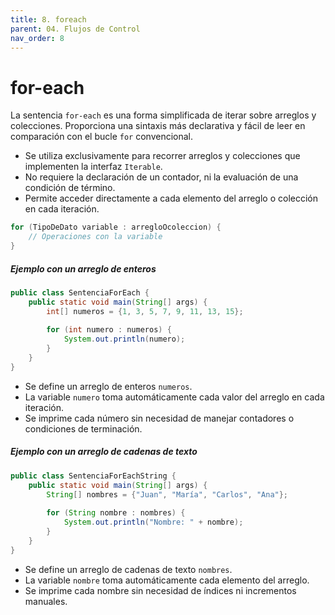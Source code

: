 ```yaml
---
title: 8. foreach
parent: 04. Flujos de Control
nav_order: 8
---
```


# for-each

La sentencia `for-each` es una forma simplificada de iterar sobre arreglos y colecciones. Proporciona una sintaxis más declarativa y fácil de leer en comparación con el bucle `for` convencional.

- Se utiliza exclusivamente para recorrer arreglos y colecciones que implementen la interfaz `Iterable`.
- No requiere la declaración de un contador, ni la evaluación de una condición de término.
- Permite acceder directamente a cada elemento del arreglo o colección en cada iteración.

```java
for (TipoDeDato variable : arregloOcoleccion) {
    // Operaciones con la variable
}
```

##### Ejemplo con un arreglo de enteros

```java
public class SentenciaForEach {
    public static void main(String[] args) {
        int[] numeros = {1, 3, 5, 7, 9, 11, 13, 15};
        
        for (int numero : numeros) {
            System.out.println(numero);
        }
    }
}
```

- Se define un arreglo de enteros `numeros`.
- La variable `numero` toma automáticamente cada valor del arreglo en cada iteración.
- Se imprime cada número sin necesidad de manejar contadores o condiciones de terminación.

##### Ejemplo con un arreglo de cadenas de texto

```java
public class SentenciaForEachString {
    public static void main(String[] args) {
        String[] nombres = {"Juan", "María", "Carlos", "Ana"};
        
        for (String nombre : nombres) {
            System.out.println("Nombre: " + nombre);
        }
    }
}
```

- Se define un arreglo de cadenas de texto `nombres`.
- La variable `nombre` toma automáticamente cada elemento del arreglo.
- Se imprime cada nombre sin necesidad de índices ni incrementos manuales.
